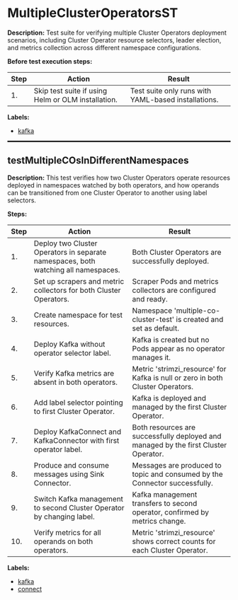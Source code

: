 # MultipleClusterOperatorsST

**Description:** Test suite for verifying multiple Cluster Operators deployment scenarios, including Cluster Operator resource selectors, leader election, and metrics collection across different namespace configurations.

**Before test execution steps:**

| Step | Action | Result |
| - | - | - |
| 1. | Skip test suite if using Helm or OLM installation. | Test suite only runs with YAML-based installations. |

**Labels:**

* [kafka](labels/kafka.md)

<hr style="border:1px solid">

## testMultipleCOsInDifferentNamespaces

**Description:** This test verifies how two Cluster Operators operate resources deployed in namespaces watched by both operators, and how operands can be transitioned from one Cluster Operator to another using label selectors.

**Steps:**

| Step | Action | Result |
| - | - | - |
| 1. | Deploy two Cluster Operators in separate namespaces, both watching all namespaces. | Both Cluster Operators are successfully deployed. |
| 2. | Set up scrapers and metric collectors for both Cluster Operators. | Scraper Pods and metrics collectors are configured and ready. |
| 3. | Create namespace for test resources. | Namespace 'multiple-co-cluster-test' is created and set as default. |
| 4. | Deploy Kafka without operator selector label. | Kafka is created but no Pods appear as no operator manages it. |
| 5. | Verify Kafka metrics are absent in both operators. | Metric 'strimzi_resource' for Kafka is null or zero in both Cluster Operators. |
| 6. | Add label selector pointing to first Cluster Operator. | Kafka is deployed and managed by the first Cluster Operator. |
| 7. | Deploy KafkaConnect and KafkaConnector with first operator label. | Both resources are successfully deployed and managed by the first Cluster Operator. |
| 8. | Produce and consume messages using Sink Connector. | Messages are produced to topic and consumed by the Connector successfully. |
| 9. | Switch Kafka management to second Cluster Operator by changing label. | Kafka management transfers to second operator, confirmed by metrics change. |
| 10. | Verify metrics for all operands on both operators. | Metric 'strimzi_resource' shows correct counts for each Cluster Operator. |

**Labels:**

* [kafka](labels/kafka.md)
* [connect](labels/connect.md)

